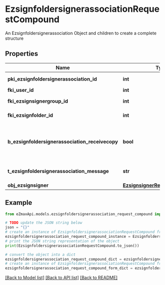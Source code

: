 # EzsignfoldersignerassociationRequestCompound

An Ezsignfoldersignerassociation Object and children to create a complete structure

## Properties

Name | Type | Description | Notes
------------ | ------------- | ------------- | -------------
**pki_ezsignfoldersignerassociation_id** | **int** | The unique ID of the Ezsignfoldersignerassociation | [optional] 
**fki_user_id** | **int** | The unique ID of the User | [optional] 
**fki_ezsignsignergroup_id** | **int** | The unique ID of the Ezsignsignergroup | [optional] 
**fki_ezsignfolder_id** | **int** | The unique ID of the Ezsignfolder | 
**b_ezsignfoldersignerassociation_receivecopy** | **bool** | If this flag is true. The signatory will receive a copy of every signed Ezsigndocument even if it ain&#39;t required to sign the document. | [optional] 
**t_ezsignfoldersignerassociation_message** | **str** | A custom text message that will be added to the email sent. | [optional] 
**obj_ezsignsigner** | [**EzsignsignerRequestCompound**](EzsignsignerRequestCompound.md) |  | [optional] 

## Example

```python
from eZmaxApi.models.ezsignfoldersignerassociation_request_compound import EzsignfoldersignerassociationRequestCompound

# TODO update the JSON string below
json = "{}"
# create an instance of EzsignfoldersignerassociationRequestCompound from a JSON string
ezsignfoldersignerassociation_request_compound_instance = EzsignfoldersignerassociationRequestCompound.from_json(json)
# print the JSON string representation of the object
print(EzsignfoldersignerassociationRequestCompound.to_json())

# convert the object into a dict
ezsignfoldersignerassociation_request_compound_dict = ezsignfoldersignerassociation_request_compound_instance.to_dict()
# create an instance of EzsignfoldersignerassociationRequestCompound from a dict
ezsignfoldersignerassociation_request_compound_form_dict = ezsignfoldersignerassociation_request_compound.from_dict(ezsignfoldersignerassociation_request_compound_dict)
```
[[Back to Model list]](../README.md#documentation-for-models) [[Back to API list]](../README.md#documentation-for-api-endpoints) [[Back to README]](../README.md)


